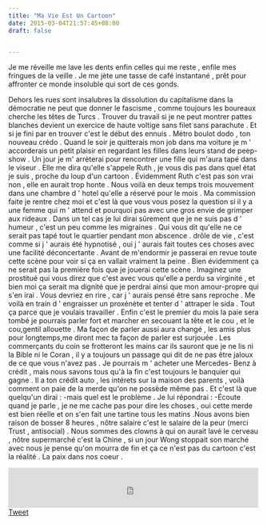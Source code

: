 ```yaml
---
title: "Ma Vie Est Un Cartoon"
date: 2015-03-04T21:57:45+08:00
draft: false


---
```


Je me réveille me lave les dents enfin celles qui me reste , enfile mes fringues de la veille .
Je me jète une tasse de café instantané , prêt pour affronter ce monde insoluble qui sort de ces gonds.
<!--more-->

Dehors les rues sont insalubres la dissolution du capitalisme dans la démocratie ne peut que donner le fascisme , comme toujours les boureaux cherche les têtes de Turcs .
Trouver du travail si je ne peut montrer pattes blanches devient un exercice de haute voltige sans filet sans parachute . Et si je fini par en trouver c'est le début des ennuis .
Métro boulot dodo , ton nouveau crédo .
Quand  le soir je quitterais mon job dans ma voiture je m ' accorderais un petit plaisir en regardant les filles dans leurs stand de peep-show . Un jour  je m' arrèterai pour rencontrer une fille qui m'aura tapé dans le viseur . Elle me dira qu'elle s'appele Ruth , je vous dis pas dans quel état je suis , proche du loup d'un cartoon .
Évidemment Ruth c'est pas son vrai non , elle en aurait trop honte .
Nous voilà en deux temps trois mouvement dans une chambre d ' hotel qu'elle a réservé pour le mois .
Ma commission faite je rentre chez moi et c'est là que vous vous posez la question si il y a une femme qui m ' attend et pourquoi pas avec une gros envie de grimper aux rideaux .
Dans un tel cas je lui dirai sûrement que je ne suis pas d ' humeur , c'est un peu comme les migraines .
Qui vous dit qu'elle ne ce serait pas tapé tout le quartier pendant mon abscence .
drôle de vie , c'est comme si j ' aurais été  hypnotisé , oui j ' aurais fait toutes ces choses avec une facilité déconcertante .
Avant de m'endormir je passerai en revue toute cette scène pour voir si ça en vallait vraiment la peine .
Bien évidemment ça ne serait pas la première fois que je jouerai cette scène .
Imaginez une prostitué qui vous direz que c'est avec vous qu'elle a perdu sa virginité , et bien moi ça serait ma dignité que je perdrai ainsi que mon amour-propre  qui s'en irai .
Vous devriez en rire , car j ' aurais pensé être sans reproche .
Me voilà en train d ' engraisser un proxénète et tenter d ' attraper le sida .
Tout ça parce que je voulais travailler .
Enfin c'est le premier du mois la paie sera tombé je  pourrais parler fort et marcher en secouant la tête et le cou , et le cou,gentil allouette . Ma façon de parler aussi aura changé , les amis plus pour longtemps,me diront mec ta façon de parler est surjouée . Les commerçants du coin se frotteront les mains car ils sauront que je ne lis ni la Bible ni le Coran , il y a toujours un passage qui dit de ne pas être jaloux de ce que vous n'avez pas .
Je pourrais m ' acheter une Mercedes- Benz à crédit , mais nous savons tous qu'à la fin c'est toujours le banquier qui gagne .
Il a ton crédit auto , les intérets sur la maison des parents , voilà comment on paie de la merde qu'on ne possède même pas .
Et c'est là que quelqu'un dirai :
-mais quel est le problème .
Je lui répondrai :
-Écoute quand je parle , je ne me cache pas pour dire les choses , oui cette merde est bien réelle et on s'en fait une tartine tous les matins .Nous avons bien raison de bosser 8 heures , nôtre salaire c'est le salaire de la peur (merci Trust , antisocial) . Nous sommes des clowns à qui on aurait lavé le cerveau , nôtre supermarché c'est la Chine , si un jour Wong stoppait son marché avec nous je pense qu'on mourra de fin et ça ce n'est pas du cartoon c'est la réalité .
La paix dans nos coeur .
<iframe src="https://www.facebook.com/plugins/like.php?href=https%3A%2F%2Fcrapouillot.000webhostapp.com%2F&width=500&layout=standard&action=like&size=small&show_faces=true&share=true&height=80&appId" width="500" height="80" style="border:none;overflow:hidden" scrolling="no" frameborder="0" allowTransparency="true" allow="encrypted-media"></iframe>
<a href="https://twitter.com/share?ref_src=twsrc%5Etfw" class="twitter-share-button" data-show-count="false">Tweet</a><script async src="https://platform.twitter.com/widgets.js" charset="utf-8"></script>
<script src="https://platform.linkedin.com/in.js" type="text/javascript">lang: en_US</script>
<script type="IN/Share" data-url="https://www.linkedin.com"></script>


